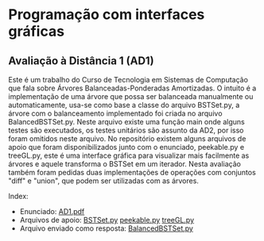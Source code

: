 # Programação com interfaces gráficas

## Avaliação à Distância 1 (AD1)

Este é um trabalho do Curso de Tecnologia em Sistemas de Computação que fala sobre Árvores Balanceadas-Ponderadas Amortizadas. O intuito é a implementação de uma árvore que possa ser balanceada manualmente ou automaticamente, usa-se como base a classe do arquivo BSTSet.py, a 
árvore com o balanceamento implementado foi criada no arquivo BalancedBSTSet.py. Neste arquivo existe uma função main onde alguns testes são executados, os testes unitários são assunto da AD2, por isso foram omitidos neste arquivo. 
No repositório existem alguns arquivos de apoio que foram disponibilizados junto com o enunciado, peekable.py e treeGL.py, este é uma interface gráfica para visualizar mais facilmente as árvores e aquele transforma o BSTSet em um iterador.
Nesta avaliação também foram pedidas duas implementações de operações com conjuntos "diff" e "union", que podem ser utilizadas com as árvores.

Index:
- Enunciado: [AD1.pdf](https://github.com/gianimpronta/cederj_pig_ad1/blob/master/AD1.pdf)
- Arquivos de apoio: [BSTSet.py](https://github.com/gianimpronta/cederj_pig_ad1/blob/master/BSTSet.py) [peekable.py](https://github.com/gianimpronta/cederj_pig_ad1/blob/master/peekable.py) [treeGL.py](https://github.com/gianimpronta/cederj_pig_ad1/blob/master/treeGL.py)
- Arquivo enviado como resposta: [BalancedBSTSet.py](https://github.com/gianimpronta/cederj_pig_ad1/blob/master/BalancedBSTSet.py)
